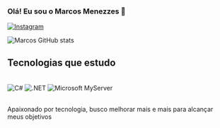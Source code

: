### Olá! Eu sou o Marcos Menezzes 🧒



[![Instagram](https://img.shields.io/badge/Instagram-E4405F?style=for-the-badge&logo=instagram&logoColor=white)](https://www.instagram.com/marc.menezzes/)

![Marcos GitHub stats](https://github-readme-stats.vercel.app/api?username=marcosmenezzes&show_icons=true&theme=dracula)

## Tecnologias que estudo

<div style = "display: inline_block"></br>
 <img align="center" alt="C#" src="https://img.shields.io/badge/C%23-239120?style=for-the-badge&logo=c-sharp&logoColor=white" >
  <img align="center" alt=".NET" src="https://img.shields.io/badge/.NET-5C2D91?style=for-the-badge&logo=.net&logoColor=white" >
    <img align="center" alt="Microsoft MyServer" src="https://img.shields.io/badge/Microsoft_SQL_Server-CC2927?style=for-the-badge&logo=microsoft-sql-server&logoColor=white" >

 
 </div> </br>

 Apaixonado por tecnologia, busco melhorar mais e mais para alcançar meus objetivos
